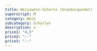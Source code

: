 ```yaml
---
title: Weisswein-Schorle (Grauburgunder)
superscript: M
category: Wein
subcategory: Schorlen
description: x
price1: "4,5"
price2: "--"
price3: "--"
---
```

